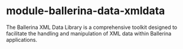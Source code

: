 # module-ballerina-data-xmldata
The Ballerina XML Data Library is a comprehensive toolkit designed to facilitate the handling and manipulation of XML data within Ballerina applications.
